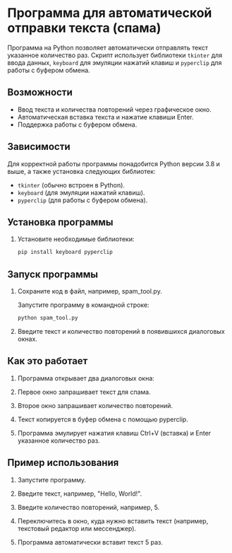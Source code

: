 # Программа для автоматической отправки текста (спама)

Программа на Python позволяет автоматически отправлять текст указанное количество раз. Скрипт использует библиотеки `tkinter` для ввода данных, `keyboard` для эмуляции нажатий клавиш и `pyperclip` для работы с буфером обмена.

## Возможности

- Ввод текста и количества повторений через графическое окно.
- Автоматическая вставка текста и нажатие клавиши Enter.
- Поддержка работы с буфером обмена.

## Зависимости

Для корректной работы программы понадобится Python версии 3.8 и выше, а также установка следующих библиотек:
- `tkinter` (обычно встроен в Python).
- `keyboard` (для эмуляции нажатий клавиш).
- `pyperclip` (для работы с буфером обмена).

## Установка программы

1. Установите необходимые библиотеки:
   ```bash
   pip install keyboard pyperclip 

## Запуск программы

1. Сохраните код в файл, например, spam_tool.py.

    Запустите программу в командной строке:
    ```bash
    python spam_tool.py

2. Введите текст и количество повторений в появившихся диалоговых окнах.

## Как это работает

  1. Программа открывает два диалоговых окна:

  2. Первое окно запрашивает текст для спама.

  3. Второе окно запрашивает количество повторений.

  4. Текст копируется в буфер обмена с помощью pyperclip.

  5. Программа эмулирует нажатия клавиш Ctrl+V (вставка) и Enter указанное количество раз.

 ## Пример использования

  1. Запустите программу.

  2. Введите текст, например, "Hello, World!".

  3. Введите количество повторений, например, 5.

  4. Переключитесь в окно, куда нужно вставить текст (например, текстовый редактор или мессенджер).

  5. Программа автоматически вставит текст 5 раз.
